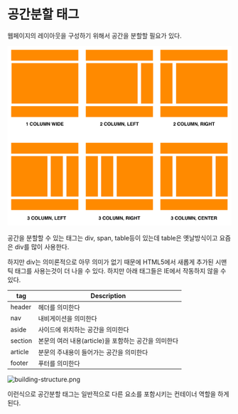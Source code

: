 # 공간분할 태그

웹페이지의 레이아웃을 구성하기 위해서 공간을 분할할 필요가 있다.

![html-layout.png](%E1%84%80%E1%85%A9%E1%86%BC%E1%84%80%E1%85%A1%E1%86%AB%E1%84%87%E1%85%AE%E1%86%AB%E1%84%92%E1%85%A1%E1%86%AF%20%E1%84%90%E1%85%A2%E1%84%80%E1%85%B3%201f5e2a36acae48ce8d8127afd2b6073c/html-layout.png)

공간을 분할할 수 있는 태그는 div, span, table등이 있는데 table은 옛날방식이고 요즘은 div를 많이 사용한다.

하지만 div는 의미론적으로 아무 의미가 없기 때문에 HTML5에서 새롭게 추가된 시맨틱 태그를 사용는것이 더 나을 수 있다. 하지만 아래 태그들은 IE에서 작동하지 않을 수 있다.

| tag | Description |
| --- | --- |
| header | 헤더를 의미한다 |
| nav | 내비게이션을 의미한다 |
| aside | 사이드에 위치하는 공간을 의미한다 |
| section | 본문의 여러 내용(article)을 포함하는 공간을 의미한다 |
| article | 분문의 주내용이 들어가는 공간을 의미한다 |
| footer | 푸터를 의미한다 |

![building-structure.png](%E1%84%80%E1%85%A9%E1%86%BC%E1%84%80%E1%85%A1%E1%86%AB%E1%84%87%E1%85%AE%E1%86%AB%E1%84%92%E1%85%A1%E1%86%AF%20%E1%84%90%E1%85%A2%E1%84%80%E1%85%B3%201f5e2a36acae48ce8d8127afd2b6073c/building-structure.png)

이런식으로 공간분할 태그는 일반적으로 다른 요소를 포함시키는 컨테이너 역할을 하게 된다.